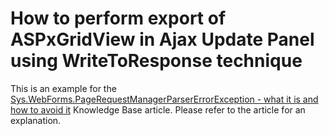 # How to perform export of ASPxGridView in Ajax Update Panel using WriteToResponse technique


<p>This is an example for the <a href="https://www.devexpress.com/Support/Center/p/K18405">Sys.WebForms.PageRequestManagerParserErrorException - what it is and how to avoid it</a> Knowledge Base article. Please refer to the article for an explanation.</p>

<br/>


